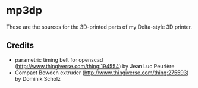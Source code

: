 # mp3dp
These are the sources for the 3D-printed parts of my Delta-style 3D printer.

## Credits
 * parametric timing belt for openscad (http://www.thingiverse.com/thing:194554) by Jean Luc Peurière
 * Compact Bowden extruder (http://www.thingiverse.com/thing:275593) by Dominik Scholz
